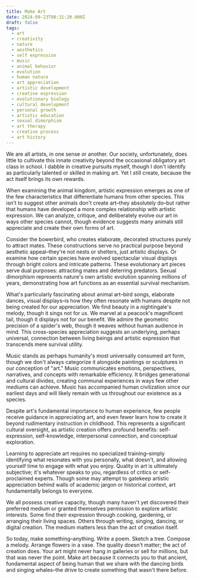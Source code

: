 ```yaml
---
title: Make Art
date: 2024-09-23T08:31:20.000Z
draft: false
tags:
  - art
  - creativity
  - nature
  - aesthetics
  - self expression
  - music
  - animal behavior
  - evolution
  - human nature
  - art appreciation
  - artistic development
  - creative expression
  - evolutionary biology
  - cultural development
  - personal growth
  - artistic education
  - sexual dimorphism
  - art therapy
  - creative process
  - art history
---
```


We are all artists, in one sense or another. Our society, unfortunately, does little
to cultivate this innate creativity beyond the occasional obligatory art class in
school. I dabble in creative pursuits myself, though I don't identify as particularly
talented or skilled in making art. Yet I still create, because the act itself
brings its own rewards.

When examining the animal kingdom, artistic expression emerges as one of the few
characteristics that differentiate humans from other species. This isn't to suggest
other animals don't create art–they absolutely do–but rather that humans have
developed a more complex relationship with artistic expression. We can analyze,
critique, and deliberately evolve our art in ways other species cannot, though
evidence suggests many animals still appreciate and create their own forms of art.

Consider the bowerbird, who creates elaborate, decorated structures purely to
attract mates. These constructions serve no practical purpose beyond aesthetic
appeal–they're not nests or shelters, just artistic displays. Or examine how
certain species have evolved spectacular visual displays through bright colors
and intricate patterns. These evolutionary art pieces serve dual purposes: attracting
mates and deterring predators. Sexual dimorphism represents nature's own artistic
evolution spanning millions of years, demonstrating how art functions as an essential
survival mechanism.

What's particularly fascinating about animal art–bird songs, elaborate dances,
visual displays–is how they often resonate with humans despite not being created
for our appreciation. We find beauty in a nightingale's melody, though it sings
not for us. We marvel at a peacock's magnificent tail, though it displays not for
our benefit. We admire the geometric precision of a spider's web, though it weaves
without human audience in mind. This cross-species appreciation suggests an underlying,
perhaps universal, connection between living beings and artistic expression that
transcends mere survival utility.

Music stands as perhaps humanity's most universally consumed art form, though we
don't always categorize it alongside paintings or sculptures in our conception of
"art." Music communicates emotions, perspectives, narratives, and concepts with
remarkable efficiency. It bridges generational and cultural divides, creating
communal experiences in ways few other mediums can achieve. Music has accompanied
human civilization since our earliest days and will likely remain with us throughout
our existence as a species.

Despite art's fundamental importance to human experience, few people receive guidance
in appreciating art, and even fewer learn how to create it beyond rudimentary
instruction in childhood. This represents a significant cultural oversight, as
artistic creation offers profound benefits: self-expression, self-knowledge,
interpersonal connection, and conceptual exploration.

Learning to appreciate art requires no specialized training–simply identifying
what resonates with you personally, what doesn't, and allowing yourself time to
engage with what you enjoy. Quality in art is ultimately subjective; it's whatever
speaks to you, regardless of critics or self-proclaimed experts. Though some may
attempt to gatekeep artistic appreciation behind walls of academic jargon or
historical context, art fundamentally belongs to everyone.

We all possess creative capacity, though many haven't yet discovered their preferred
medium or granted themselves permission to explore artistic interests. Some find
their expression through cooking, gardening, or arranging their living spaces.
Others through writing, singing, dancing, or digital creation. The medium matters
less than the act of creation itself.

So today, make something–anything. Write a poem. Sketch a tree. Compose a melody.
Arrange flowers in a vase. The quality doesn't matter; the act of creation does.
Your art might never hang in galleries or sell for millions, but that was never
the point. Make art because it connects you to that ancient, fundamental aspect
of being human that we share with the dancing birds and singing whales–the drive
to create something that wasn't there before.
